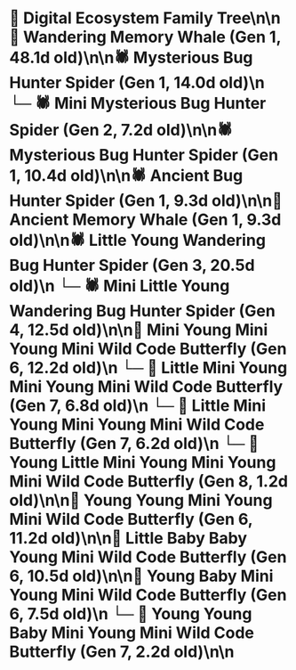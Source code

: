 # 🌳 Digital Ecosystem Family Tree\n\n🐋 Wandering Memory Whale (Gen 1, 48.1d old)\n\n🕷️ Mysterious Bug Hunter Spider (Gen 1, 14.0d old)\n  └─ 🕷️ Mini Mysterious Bug Hunter Spider (Gen 2, 7.2d old)\n\n🕷️ Mysterious Bug Hunter Spider (Gen 1, 10.4d old)\n\n🕷️ Ancient Bug Hunter Spider (Gen 1, 9.3d old)\n\n🐋 Ancient Memory Whale (Gen 1, 9.3d old)\n\n🕷️ Little Young Wandering Bug Hunter Spider (Gen 3, 20.5d old)\n  └─ 🕷️ Mini Little Young Wandering Bug Hunter Spider (Gen 4, 12.5d old)\n\n🦋 Mini Young Mini Young Mini Wild Code Butterfly (Gen 6, 12.2d old)\n  └─ 🦋 Little Mini Young Mini Young Mini Wild Code Butterfly (Gen 7, 6.8d old)\n  └─ 🦋 Little Mini Young Mini Young Mini Wild Code Butterfly (Gen 7, 6.2d old)\n    └─ 🦋 Young Little Mini Young Mini Young Mini Wild Code Butterfly (Gen 8, 1.2d old)\n\n🦋 Young Young Mini Young Mini Wild Code Butterfly (Gen 6, 11.2d old)\n\n🦋 Little Baby Baby Young Mini Wild Code Butterfly (Gen 6, 10.5d old)\n\n🦋 Young Baby Mini Young Mini Wild Code Butterfly (Gen 6, 7.5d old)\n  └─ 🦋 Young Young Baby Mini Young Mini Wild Code Butterfly (Gen 7, 2.2d old)\n\n